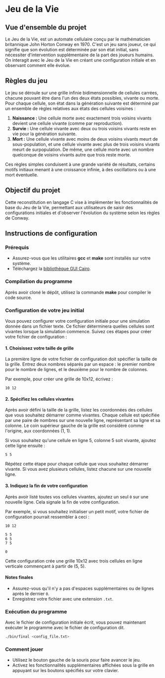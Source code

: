 
# Jeu de la Vie

## Vue d'ensemble du projet

Le Jeu de la Vie, est un automate cellulaire conçu par le mathématicien britannique John Horton Conway en 1970. C'est un jeu sans joueur, ce qui signifie que son évolution est déterminée par son état initial, sans nécessiter d'intervention supplémentaire de la part des joueurs humains. On interagit avec le Jeu de la Vie en créant une configuration initiale et en observant comment elle évolue.

## Règles du jeu

Le jeu se déroule sur une grille infinie bidimensionnelle de cellules carrées, chacune pouvant être dans l'un des deux états possibles, vivante ou morte. Pour chaque cellule, son état dans la génération suivante est déterminé par un ensemble de règles relatives aux états des cellules voisines :

1. **Naissance :** Une cellule morte avec exactement trois voisins vivants devient une cellule vivante (comme par reproduction).
2. **Survie :** Une cellule vivante avec deux ou trois voisins vivants reste en vie pour la génération suivante.
3. **Mort :** Une cellule vivante avec moins de deux voisins vivants meurt de sous-population, et une cellule vivante avec plus de trois voisins vivants meurt de surpopulation. De même, une cellule morte avec un nombre quelconque de voisins vivants autre que trois reste morte.

Ces règles simples conduisent à une grande variété de résultats, certains motifs initiaux menant à une croissance infinie, à des oscillations ou à une mort éventuelle.

## Objectif du projet

Cette reconstitution en langage C vise à implémenter les fonctionnalités de base du Jeu de la Vie, permettant aux utilisateurs de saisir des configurations initiales et d'observer l'évolution du système selon les règles de Conway.

## Instructions de configuration

### Prérequis

- Assurez-vous que les utilitaires **gcc** et **make** sont installés sur votre système.
- Téléchargez la [bibliothèque GUI Cairo](https://www.cairographics.org/).

### Compilation du programme

Après avoir cloné le dépôt, utilisez la commande **make** pour compiler le code source.

### Configuration de votre jeu initial

Vous pouvez configurer votre configuration initiale pour une simulation donnée dans un fichier texte. Ce fichier déterminera quelles cellules sont vivantes lorsque la simulation commence. Suivez ces étapes pour créer votre fichier de configuration :

#### 1. Choisissez votre taille de grille

La première ligne de votre fichier de configuration doit spécifier la taille de la grille. Entrez deux nombres séparés par un espace : le premier nombre pour le nombre de lignes, et le deuxième pour le nombre de colonnes.

Par exemple, pour créer une grille de 10x12, écrivez :
```
10 12
```

#### 2. Spécifiez les cellules vivantes

Après avoir défini la taille de la grille, listez les coordonnées des cellules que vous souhaitez démarrer comme vivantes. Chaque cellule est spécifiée par une paire de nombres sur une nouvelle ligne, représentant sa ligne et sa colonne. Le coin supérieur gauche de la grille est considéré comme l'origine, aux coordonnées (1, 1).

Si vous souhaitez qu'une cellule en ligne 5, colonne 5 soit vivante, ajoutez cette ligne ensuite :
```
5 5
```

Répétez cette étape pour chaque cellule que vous souhaitez démarrer vivante. Si vous avez plusieurs cellules, listez chacune sur une nouvelle ligne.

#### 3. Indiquez la fin de votre configuration

Après avoir listé toutes vos cellules vivantes, ajoutez un seul `0` sur une nouvelle ligne. Cela signale la fin de votre configuration.

Par exemple, si vous souhaitez initialiser un petit motif, votre fichier de configuration pourrait ressembler à ceci :
```
10 12

5 5
6 5
7 5

0
```

Cette configuration crée une grille 10x12 avec trois cellules en ligne verticale commençant à partir de (5, 5).

#### Notes finales

- Assurez-vous qu'il n'y a pas d'espaces supplémentaires ou de lignes après le dernier `0`.
- Enregistrez votre fichier avec une extension `.txt`.

### Exécution du programme

Avec le fichier de configuration initiale écrit, vous pouvez maintenant exécuter le programme avec le fichier de configuration dit.

```bash
./bin/final <config_file.txt>
```

### Comment jouer

- Utilisez le bouton gauche de la souris pour faire avancer le jeu.
- Activez les fonctionnalités supplémentaires affichées sous la grille en appuyant sur les boutons spécifiés sur votre clavier.
